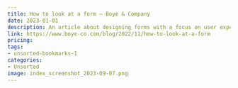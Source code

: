 ```yaml
---
title: How to look at a form — Boye & Company
date: 2023-01-01
description: An article about designing forms with a focus on user experience.
link: https://www.boye-co.com/blog/2022/11/how-to-look-at-a-form
pricing: 
tags: 
- unsorted-bookmarks-1 
categories: 
- Unsorted 
image: index_screenshot_2023-09-07.png
---
```

